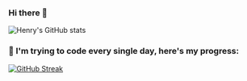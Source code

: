 ### Hi there 👋

![Henry's GitHub stats](https://github-readme-stats.vercel.app/api?username=HZ757&show_icons=true&theme=radical)

### 📅 I'm trying to code every single day, here's my progress:
[![GitHub Streak](https://github-readme-streak-stats.herokuapp.com/?user=HZ757&theme=dark)](https://git.io/streak-stats)

<!--
**HZ757/HZ757** is a ✨ _special_ ✨ repository because its `README.md` (this file) appears on your GitHub profile.

Here are some ideas to get you started:

- 🔭 I’m currently working on ...
- 🌱 I’m currently learning ...
- 👯 I’m looking to collaborate on ...
- 🤔 I’m looking for help with ...
- 💬 Ask me about ...
- 📫 How to reach me: ...
- 😄 Pronouns: ...
- ⚡ Fun fact: ...
-->
